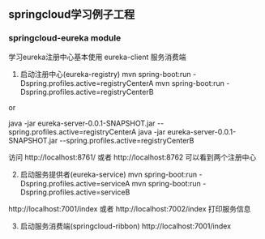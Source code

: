 ## springcloud学习例子工程
### springcloud-eureka module
学习eureka注册中心基本使用
eureka-client 服务消费端

1. 启动注册中心(eureka-registry)
mvn spring-boot:run -Dspring.profiles.active=registryCenterA
mvn spring-boot:run -Dspring.profiles.active=registryCenterB

or

java -jar eureka-server-0.0.1-SNAPSHOT.jar --spring.profiles.active=registryCenterA
java -jar eureka-server-0.0.1-SNAPSHOT.jar --spring.profiles.active=registryCenterB


访问
http://localhost:8761/ 或者 http://localhost:8762 可以看到两个注册中心

2. 启动服务提供者(eureka-service)
mvn spring-boot:run -Dspring.profiles.active=serviceA
mvn spring-boot:run -Dspring.profiles.active=serviceB


http://localhost:7001/index 或者 http://localhost:7002/index 打印服务信息

3. 启动服务消费端(springcloud-ribbon)
http://localhost:7001/index